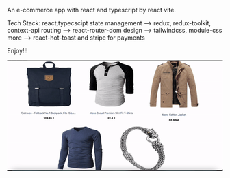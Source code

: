 An e-commerce app with react and typescript by react vite.

Tech Stack:
react,typecscipt
state management --> redux, redux-toolkit, context-api
routing --> react-router-dom
design --> tailwindcss, module-css
more --> react-hot-toast and stripe for payments

Enjoy!!!

![](screen.gif)
